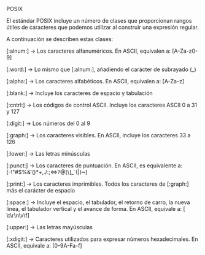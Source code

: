 POSIX

El estándar POSIX incluye un número de clases que proporcionan rangos útiles de caracteres que podemos utilizar al construir una expresión regular.

A continuación se describen estas clases:

[:alnum:] → Los caracteres alfanuméricos. En ASCII, equivalen a: [A-Za-z0-9]

[:word:] → Lo mismo que [:alnum:], añadiendo el carácter de subrayado (_)

[:alpha:] → Los caracteres alfabéticos. En ASCII, equivalen a: [A-Za-z]

[:blank:] → Incluye los caracteres de espacio y tabulación

[:cntrl:] →  Los códigos de control ASCII. Incluye los caracteres ASCII 0 a 31 y 127

[:digit:] → Los números del 0 al 9

[:graph:] → Los caracteres visibles. En ASCII, incluye los caracteres 33 a 126

[:lower:] → Las letras minúsculas

[:punct:] → Los caracteres de puntuación. En ASCII, es equivalente a: [-!"#$%&'()*+,./:;<=>?@[\\\]_`{|}~]

[:print:] → Los caracteres imprimibles. Todos los caracteres de [:graph:] más el carácter de espacio

[:space:] → Incluye el espacio, el tabulador, el retorno de carro, la nueva línea, el tabulador vertical y el avance de forma. En ASCII, equivale a: [ \t\r\n\v\f]

[:upper:] → Las letras mayúsculas

[:xdigit:] → Caracteres utilizados para expresar números hexadecimales. En ASCII, equivale a: [0-9A-Fa-f]

